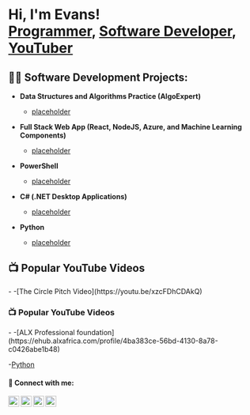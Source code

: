 <h1>Hi, I'm Evans! <br/><a href="https://github.com/omia005">Programmer</a>, <a href="https://www.linkedin.com/in/evans-m-a72aa02b3/">Software Developer</a>, <a href="https://www.youtube.com/channel/UCFdynl7Yq1lhDLDIuXGdA0A">YouTuber</a></h1>

<h2>👨‍💻 Software Development Projects:</h2>

- <b>Data Structures and Algorithms Practice (AlgoExpert)</b>
  - [placeholder](https://github.com/omia005/)
  
- <b>Full Stack Web App (React, NodeJS, Azure, and Machine Learning Components)</b>
  - [placeholder](https://github.com/omia005)
  
- <b>PowerShell</b>
  - [placeholder](https://github.com/omia005)
  
- <b>C# (.NET Desktop Applications)</b>
  - [placeholder](https://github.com/omia005)
   
- <b>Python</b>
  - [placeholder](https://github.com/omia005)


<h2>📺 Popular YouTube Videos</h2>-
  -[The Circle Pitch Video](https://youtu.be/xzcFDhCDAkQ)

<h3>📺 Popular YouTube Videos</h3>-
  -[ALX Professional foundation](https://ehub.alxafrica.com/profile/4ba383ce-56bd-4130-8a78-c0426abe1b48)

  -[Python](https://www.kaggle.com/evansomia)


<h4> 🤳 Connect with me:</h4>

[<img align="left" alt="Evans | YouTube" width="22px" src="https://cdn.jsdelivr.net/npm/simple-icons@v3/icons/youtube.svg" />][youtube]
[<img align="left" alt="Evans | LinkedIn" width="22px" src="https://cdn.jsdelivr.net/npm/simple-icons@v3/icons/linkedin.svg" />][linkedin]
[<img align="left" alt="Evans | Instagram" width="22px" src="https://cdn.jsdelivr.net/npm/simple-icons@v3/icons/instagram.svg" />][instagram]
[<img align="left" alt="Evans | Gmail" width="22px" src="https://cdn.jsdelivr.net/npm/simple-icons@v3/icons/gmail.svg" />][gmail]

[youtube]: https://www.youtube.com/channel/UCFdynl7Yq1lhDLDIuXGdA0A
[instagram]: https://www.instagram.com/omia443/
[linkedin]: https://www.linkedin.com/in/evans-m-a72aa02b3/
[Gmail]: mailto:evansomia005@gmail.com

<!--
**joshmadakor1/joshmadakor1** is a ✨ _special_ ✨ repository because its `README.md` (this file) appears on your GitHub profile.

Here are some ideas to get you started:

- 🔭 I’m currently working on ...
- 🌱 I’m currently learning ...
- 👯 I’m looking to collaborate on ...
- 🤔 I’m looking for help with ...
- 💬 Ask me about ...
- 📫 How to reach me: ...
- 😄 Pronouns: ...
- ⚡ Fun fact: ...
-->

